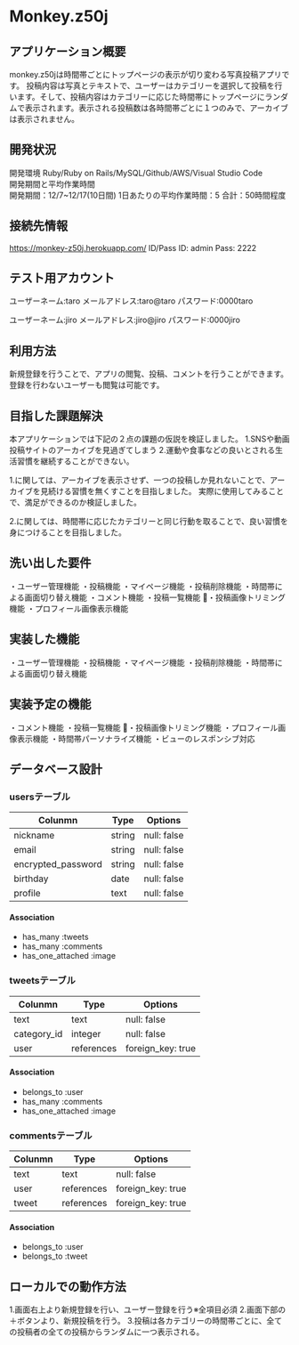 # Monkey.z50j
## アプリケーション概要
monkey.z50jは時間帯ごとにトップページの表示が切り変わる写真投稿アプリです。
投稿内容は写真とテキストで、ユーザーはカテゴリーを選択して投稿を行います。そして、投稿内容はカテゴリーに応じた時間帯にトップページにランダムで表示されます。表示される投稿数は各時間帯ごとに１つのみで、アーカイブは表示されません。

## 開発状況
開発環境
Ruby/Ruby on Rails/MySQL/Github/AWS/Visual Studio Code</br>
開発期間と平均作業時間</br>
開発期間：12/7~12/17(10日間)
1日あたりの平均作業時間：5
合計：50時間程度

## 接続先情報
https://monkey-z50j.herokuapp.com/
ID/Pass
ID: admin
Pass: 2222

## テスト用アカウント
ユーザーネーム:taro
メールアドレス:taro@taro
パスワード:0000taro

ユーザーネーム:jiro
メールアドレス:jiro@jiro
パスワード:0000jiro

## 利用方法
新規登録を行うことで、アプリの閲覧、投稿、コメントを行うことができます。
登録を行わないユーザーも閲覧は可能です。

## 目指した課題解決
本アプリケーションでは下記の２点の課題の仮説を検証しました。
1.SNSや動画投稿サイトのアーカイブを見過ぎてしまう
2.運動や食事などの良いとされる生活習慣を継続することができない。

1.に関しては、アーカイブを表示させず、一つの投稿しか見れないことで、アーカイブを見続ける習慣を無くすことを目指しました。
実際に使用してみることで、満足ができるのか検証しました。

2.に関しては、時間帯に応じたカテゴリーと同じ行動を取ることで、良い習慣を身につけることを目指しました。

## 洗い出した要件
・ユーザー管理機能
・投稿機能
・マイページ機能
・投稿削除機能
・時間帯による画面切り替え機能
・コメント機能
・投稿一覧機能
・投稿画像トリミング機能
・プロフィール画像表示機能

## 実装した機能
・ユーザー管理機能
・投稿機能
・マイページ機能
・投稿削除機能
・時間帯による画面切り替え機能

## 実装予定の機能
・コメント機能
・投稿一覧機能
・投稿画像トリミング機能
・プロフィール画像表示機能
・時間帯パーソナライズ機能
・ビューのレスポンシブ対応

## データベース設計
### usersテーブル
| Colunmn            | Type            | Options           |
| ------------------ | --------------- | ----------------- |
| nickname           | string          | null: false       |
| email              | string          | null: false       |
| encrypted_password | string          | null: false       |
| birthday           | date            | null: false       |
| profile            | text            | null: false       |

#### Association
- has_many :tweets
- has_many :comments
- has_one_attached :image

### tweetsテーブル
| Colunmn            | Type            | Options           |
| ------------------ | --------------- | ----------------- |
| text               | text            | null: false       |
| category_id        | integer         | null: false       |
| user               | references      | foreign_key: true |

#### Association
- belongs_to :user
- has_many :comments
- has_one_attached :image

### commentsテーブル
| Colunmn            | Type            | Options           |
| ------------------ | --------------- | ----------------- |
| text               | text            | null: false       |
| user               | references      | foreign_key: true |
| tweet              | references      | foreign_key: true |

#### Association
- belongs_to :user
- belongs_to :tweet

## ローカルでの動作方法
1.画面右上より新規登録を行い、ユーザー登録を行う※全項目必須
2.画面下部の＋ボタンより、新規投稿を行う。
3.投稿は各カテゴリーの時間帯ごとに、全ての投稿者の全ての投稿からランダムに一つ表示される。